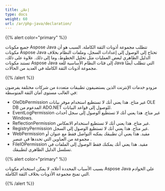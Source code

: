 ```yaml
---
title: إعلان
type: docs
weight: 60
url: /ar/php-java/declaration/
---
```


{{% alert color="primary" %}} 

جميع مكونات Aspose Java تتطلب مجموعة أذونات الثقة الكاملة. السبب هو أن مكونات Aspose Java تحتاج إلى الوصول إلى إعدادات السجل، وملفات النظام بخلاف الدليل الظاهري لبعض العمليات مثل تحليل الخطوط، وما إلى ذلك. علاوة على ذلك، تستند مكونات Aspose Java إلى فئات النظام الأساسية للغة Java التي تتطلب أيضًا مجموعة أذونات الثقة الكاملة في العديد من الحالات.

{{% /alert %}} 

مزودو خدمات الإنترنت الذين يستضيفون تطبيقات متعددة من شركات مختلفة يفرضون في الغالب مستوى أمان الثقة المتوسطة:

- OleDbPermission غير متاح. هذا يعني أنك لا تستطيع استخدام موفر بيانات OLE DB المدعوم من ADO.NET للوصول إلى قواعد البيانات.
- EventLogPermission غير متاح. هذا يعني أنك لا تستطيع الوصول إلى سجل أحداث Windows.
- ReflectionPermission غير متاح. هذا يعني أنك لا تستطيع استخدام الانعكاس.
- RegistryPermission غير متاح. هذا يعني أنك لا تستطيع الوصول إلى السجل.
- WebPermission مقيد. هذا يعني أن تطبيقك يمكنه التواصل فقط مع عنوان أو مجموعة من العناوين التي تحددها في عنصر <trust>.
- FileIOPermission مقيد. هذا يعني أنك يمكنك فقط الوصول إلى الملفات في تسلسل الدليل الظاهري لتطبيقك.

{{% alert color="primary" %}} 

بسبب الأسباب المحددة أعلاه، لا يمكن استخدام مكونات Aspose Java على الخوادم التي تمنح مجموعة الأذونات بخلاف الثقة الكاملة.

{{% /alert %}}